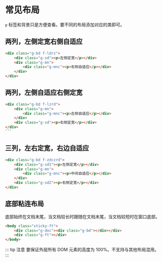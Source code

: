 # 常见布局

`p` 标签和背景只是方便查看。要不同的布局添加对应的类即可。

## 两列，左侧定宽右侧自适应

```html
<div class="g-bd f-ldrz">
    <div class="g-sd"><p>左侧定宽</p></div>
    <div class="g-mn">
        <div class="g-mnc"><p>右侧自适应</p></div>
    </div>
</div>
```

## 两列，左侧自适应右侧定宽

````html
<div class="g-bd f-lzrd">
    <div class="g-mn">
        <div class="g-mnc"><p>左侧自适应</p></div>
    </div>
    <div class="g-sd"><p>右侧定宽</p></div>
</div>
```
````

## 三列，左右定宽，右边自适应

```html
<div class="g-bd f-zdczrd">
    <div class="g-sd1"><p>左侧定宽</p></div>
    <div class="g-mn">
        <div class="g-mnc"><p>中间自适应</p></div>
    </div>
    <div class="g-sd2"><p>右侧定宽</p></div>
</div>
```

## 底部粘连布局

底部始终在文档末尾，当文档较长时跟随在文档末尾，当文档较短时在窗口底部。

```html
<body class="sticky-ft">
    <div class="g-doc"><div class="g-bd"></div></div>
    <div class="g-ft"></div>
</body>
```

::: tip 注意
要保证外层所有 DOM 元素的高度为 100%。不支持与其他布局混用。
:::
